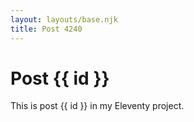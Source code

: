 ```yaml
---
layout: layouts/base.njk
title: Post 4240
---
```


# Post {{ id }}

This is post {{ id }} in my Eleventy project.
